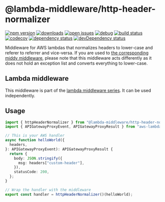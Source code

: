 # @lambda-middleware/http-header-normalizer

[![npm version](https://badge.fury.io/js/%40lambda-middleware%2Fhttp-header-normalizer.svg)](https://npmjs.org/package/@lambda-middleware/http-header-normalizer)
[![downloads](https://img.shields.io/npm/dw/%40lambda-middleware%2Fhttp-header-normalizer.svg)](https://npmjs.org/package/@lambda-middleware/http-header-normalizer)
[![open issues](https://img.shields.io/github/issues-raw/dbartholomae/lambda-middleware.svg)](https://github.com/dbartholomae/lambda-middleware/issues)
[![debug](https://img.shields.io/badge/debug-blue.svg)](https://github.com/visionmedia/debug#readme)
[![build status](https://github.com/dbartholomae/lambda-middleware/workflows/.github/workflows/build.yml/badge.svg?branch=master)](https://github.com/dbartholomae/lambda-middleware/actions?query=workflow%3A.github%2Fworkflows%2Fbuild.yml)
[![codecov](https://codecov.io/gh/dbartholomae/lambda-middleware/branch/master/graph/badge.svg)](https://codecov.io/gh/dbartholomae/lambda-middleware)
[![dependency status](https://david-dm.org/dbartholomae/lambda-middleware.svg?theme=shields.io)](https://david-dm.org/dbartholomae/lambda-middleware)
[![devDependency status](https://david-dm.org/dbartholomae/lambda-middleware/dev-status.svg)](https://david-dm.org/dbartholomae/lambda-middleware?type=dev)

Middleware for AWS lambdas that normalizes headers to lower-case and referer to referrer and vice-versa.
If you are used to [the corresponding middy middleware](https://www.npmjs.com/package/@middy/http-header-normalizer), please note that this middleware acts differently as it does not hold an exception list and converts everything to lower-case.

## Lambda middleware

This middleware is part of the [lambda middleware series](https://dbartholomae.github.io/lambda-middleware/). It can be used independently.

## Usage

```typescript
import { httpHeaderNormalizer } from "@lambda-middleware/http-header-normalizer";
import { APIGatewayProxyEvent, APIGatewayProxyResult } from "aws-lambda";

// This is your AWS handler
async function helloWorld({
  headers,
}: APIGatewayProxyEvent): APIGatewayProxyResult {
  return {
    body: JSON.stringify({
      msg: headers["custom-header"],
    }),
    statusCode: 200,
  };
}

// Wrap the handler with the middleware
export const handler = httpHeaderNormalizer()(helloWorld);
```
